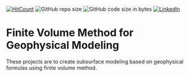 [![HitCount](http://hits.dwyl.com/mheriyanto/finite-volume.svg)](http://hits.dwyl.com/mheriyanto/finite-volume)
![GitHub repo size](https://img.shields.io/github/repo-size/mheriyanto/finite-volume)
![GitHub code size in bytes](https://img.shields.io/github/languages/code-size/mheriyanto/finite-volume)
[![LinkedIn](https://img.shields.io/badge/-LinkedIn-black.svg?style=flat&logo=linkedin&colorB=555)](https://id.linkedin.com/in/mheriyanto)

# Finite Volume Method for Geophysical Modeling
These projects are to create subsurface modeling based on geophysical formulas using finite volume method.
